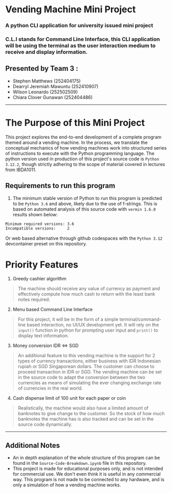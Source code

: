 # Vending Machine Mini Project
### A python CLI application for university issued mini project
### C.L.I stands for Command Line Interface, this CLI application will be using the terminal as the user interaction medium to receive and display information.

## Presented by Team 3 : 
- Stephen Matthews (252404175)
- Dearryl Jeremiah Mawuntu (252410907)
- Wilson Leonardo (252502509)
- Chiara Clover Gunawan (252404486)
---

# The Purpose of this Mini Project
This project explores the end-to-end development of a complete program themed around a vending machine. In the process, we translate the conceptual mechanics of how vending machines work into structured series of instructions to execute with the Python programming language. The python version used in production of this project's source code is `Python 3.12.2`, though strictly adhering to the scope of material covered in lectures from IBDA1011.

## Requirements to run this program
1. The minimum stable version of Python to run this program is predicted to be `Python 3.6` and above, likely due to the use of f-strings. This is based on automated analysis of this source code with `vermin 1.6.0` results shown below:
```bash
Minimum required versions: 3.6
Incompatible versions:     2
```
Or web based alternative through github codespaces with the `Python 3.12` devcontainer preset on this repository.
# Priority Features
1. Greedy cashier algorithm
> The machine should receive any value of currency as payment and effectively compute how much cash to return with the least bank notes required.
2. Menu based Command Line Interface
> For this project, it will be in the form of a simple terminal/command-line based interaction, no UI/UX development yet. It will rely on the `input()` function in python for prompting user input and `print()` to display text information.
3. Money conversion IDR <=> SGD
> An additional feature to this vending machine is the support for 2 types of currency transactions, either business with IDR Indonesian rupiah or SGD Singaporean dollars. The customer can choose to proceed transaction in IDR or SGD. The vending machine can be set in the source code to adapt the conversion between the two currencies as means of simulating the ever changing exchange rate of currencies in the real world.
4. Cash dispense limit of 100 unit for each paper or coin
> Realistically, the machine would also have a limited amount of banknotes to give change to the customer. So the stock of how much banknotes the machine has is also tracked and can be set in the source code dynamically.
---
## Additional Notes
- An in depth explanation of the whole structure of this program can be found in the `Source-Code-Breakdown.ipynb` file in this repository.
- This project is made for educational purposes only, and is not intended for commercial use. We don't even think it is useful in any commercial way. This program is not made to be connected to any hardware, and is only a simulation of how a vending machine works.